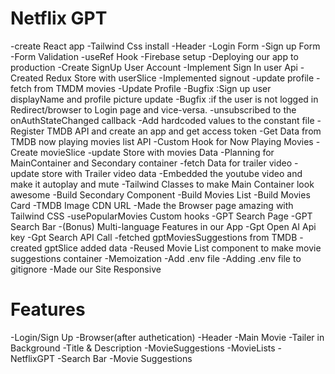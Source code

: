 # Netflix GPT
-create React app
-Tailwind Css install
-Header
-Login Form
-Sign up Form
-Form Validation
-useRef Hook
-Firebase setup
-Deploying our app to production
-Create SignUp User Account
-Implement Sign In user Api
-Created Redux Store with userSlice
-Implemented signout
-update profile
-fetch from TMDM movies
-Update Profile
-Bugfix :Sign up user displayName and profile picture update
-Bugfix :if the user is not logged in Redirect/browser to Login page and vice-versa.
-unsubscribed to the onAuthStateChanged callback
-Add hardcoded values to the constant file
-Register TMDB API and create an app and get access token
-Get Data from TMDB now playing movies list API
-Custom Hook for Now Playing Movies
-Create movieSlice
-update Store with movies Data
-Planning for MainContainer and Secondary container
-fetch Data for trailer video
-update store with Trailer video data
-Embedded the youtube video and make it autoplay and mute
-Tailwind Classes to make Main Container look awesome
-Build Secondary Component
-Build Movies List
-Build Movies Card
-TMDB Image CDN URL
-Made the Browser page amazing with Tailwind CSS
-usePopularMovies Custom hooks
-GPT Search Page
-GPT Search Bar
-(Bonus) Multi-language Features in our App
-Gpt Open AI Api key
-Gpt Search API Call
-fetched gptMoviesSuggestions from TMDB
-created gptSlice added data
-Reused Movie List component to make movie suggestions container
-Memoization
-Add .env file
-Adding .env file to gitignore
-Made our Site Responsive
# Features
-Login/Sign Up
-Browser(after authetication)
    -Header
    -Main Movie
       -Tailer in Background
       -Title & Description
       -MovieSuggestions
          -MovieLists
-NetflixGPT
     -Search Bar
     -Movie Suggestions
